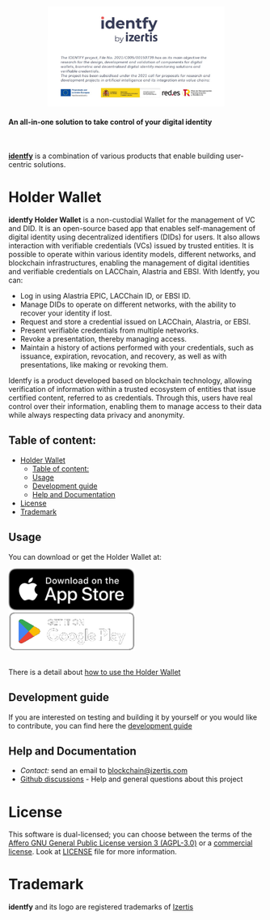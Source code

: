 <p align="center">
    <picture>
      <img alt="identfy" src="./docs/img/header-identfy.jpg" width="350" style="max-width: 100%;">
    </picture>
</p>

<p align="center">
  <h4>
    An all-in-one solution to take control of your digital identity
  </h4>
</p>

<br/>

**[identfy](https://github.com/izertis/red.es-identfy)** is a combination of various products that enable building user-centric solutions.

# Holder Wallet

**identfy Holder Wallet** is a non-custodial Wallet for the management of VC and DID. It is an open-source based app that enables self-management of digital identity using decentralized identifiers (DIDs) for users. It also allows interaction with verifiable credentials (VCs) issued by trusted entities. It is possible to operate within various identity models, different networks, and blockchain infrastructures, enabling the management of digital identities and verifiable credentials on LACChain, Alastria and EBSI. With Identfy, you can:

- Log in using Alastria EPIC, LACChain ID, or EBSI ID.
- Manage DIDs to operate on different networks, with the ability to recover your identity if lost.
- Request and store a credential issued on LACChain, Alastria, or EBSI.
- Present verifiable credentials from multiple networks.
- Revoke a presentation, thereby managing access.
- Maintain a history of actions performed with your credentials, such as issuance, expiration, revocation, and recovery, as well as with presentations, like making or revoking them.

Identfy is a product developed based on blockchain technology, allowing verification of information within a trusted ecosystem of entities that issue certified content, referred to as credentials. Through this, users have real control over their information, enabling them to manage access to their data while always respecting data privacy and anonymity.

## Table of content:

- [Holder Wallet](#holder-wallet)
  - [Table of content:](#table-of-content)
  - [Usage](#usage)
  - [Development guide](#development-guide)
  - [Help and Documentation](#help-and-documentation)
- [License](#license)
- [Trademark](#trademark)


## Usage

You can download or get the Holder Wallet at:

<div>
<a href='https://apps.apple.com/'><img alt='Download on the App Store' src='./docs/img/stores/appstore.svg' width='250px;'/></a>
<br/>
<a href='https://play.google.com/store/apps/details?id='><img alt='Get it on Google Play' src='./docs/img/stores/play-store.png' width='250px'/></a></div>

<br/>

There is a detail about [how to use the Holder Wallet](./docs/IDENTFY_HOLDER_WALLET_USE.md)

## Development guide

If you are interested on testing and building it by yourself or you would like to contribute, you can find here the [development guide](./docs/GETTING_STARTED.md)


## Help and Documentation

- *Contact:* send an email to blockchain@izertis.com
- [Github discussions](https://github.com/izertis/red.es-identfy-holder-wallet/discussions) - Help and general questions about this project


# License
This software is dual-licensed; you can choose between the terms of the [Affero GNU General Public License version 3 (AGPL-3.0)](./LICENSES/agpl-3.0.txt) or a [commercial license](./LICENSES/commercial.txt). Look at [LICENSE](./LICENSE.md) file for more information.


# Trademark
**identfy** and its logo are registered trademarks of [Izertis](https://www.izertis.com)
